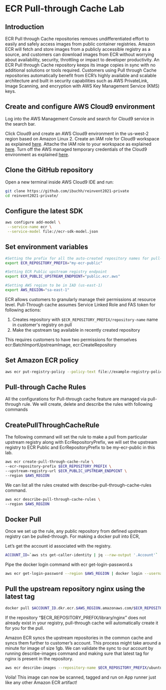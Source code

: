 
# ECR Pull-through Cache Lab

## Introduction 

ECR Pull through Cache repositories removes undifferentiated effort to easily and safely access images from public container registries. Amazon ECR will fetch and store images from a publicly accessible registry as a source, and customers can download images from ECR without worrying about availability, security, throttling or impact to developer productivity. An ECR Pull through Cache repository keeps its image copies in sync with no additional solutions or tools required. Customers using Pull through Cache repositories automatically benefit from ECR’s highly available and scalable architecture and built in security capabilities such as AWS PrivateLink, Image Scanning, and encryption with AWS Key Management Service (KMS) keys.

## Create and configure AWS Cloud9 environment
Log into the AWS Management Console and search for Cloud9 service in the search bar.

Click Cloud9 and create an AWS Cloud9 environment in the us-west-2 region based on Amazon Linux 2. Create an IAM role for Cloud9 workspace as explained [here](https://www.eksworkshop.com/020_prerequisites/iamrole/). Attache the IAM role to your workspace as explained [here](https://www.eksworkshop.com/020_prerequisites/ec2instance/). Turn off the AWS managed temporary credentials of the Cloud9 environment as explained [here](https://www.eksworkshop.com/020_prerequisites/workspaceiam/). 

## Clone the GitHub repository

Open a new terminal inside AWS Cloud9 IDE and run:
```bash
git clone https://github.com/ibuchh/reinvent2021-private
cd reinvent2021-private/
```
## Configure the latest SDK

```bash
aws configure add-model \
 --service-name ecr \
 --service-model file://ecr-sdk-model.json
 ```
## Set environment variables

```bash
#Setting the prefix for all the auto-created repository names for pull-through cache repositories
export ECR_REPOSITORY_PREFIX="my-ecr-public"

#Setting ECR Public upstream registry endpoint
export ECR_PUBLIC_UPSTREAM_ENDPOINT="public.ecr.aws"

#Setting AWS region to be in IAD (us-east-1)
export AWS_REGION="sa-east-1"

```
ECR allows customers to granularly manage their permissions at resource level. Pull-Through cache assumes Service Linked Role and FAS token for following actions:

1. Creates repository with `$ECR_REPOSITORY_PREFIX/repository-name` name in customer's registry on pull
2. Make the upstream tag available in recently created repository

This requires customers to have two permissions for themselves ecr:BatchImportUpstreamImage, ecr:CreateRepository

## Set Amazon ECR policy

```bash
aws ecr put-registry-policy --policy-text file://example-registry-policy.json --region $AWS_REGION
```

## Pull-through Cache Rules

All the configurations for Pull-through cache feature are managed via pull-through rule. We will create, delete and describe the rules with following commands

## CreatePullThroughCacheRule

The following command will set the rule to make a pull from particular upstream registry along with EcrRepositoryPrefix, we will set the upstream registry to ECR Public and EcrRepositoryPrefix to be my-ecr-public in this lab. 


```bash
aws ecr create-pull-through-cache-rule \
--ecr-repository-prefix $ECR_REPOSITORY_PREFIX \
--upstream-registry-url $ECR_PUBLIC_UPSTREAM_ENDPOINT \
--region $AWS_REGION
```
We can list all the rules created with describe-pull-through-cache-rules command. 

```bash
aws ecr describe-pull-through-cache-rules \
--region $AWS_REGION
```

## Docker Pull

Once we set up the rule, any public repository from defined upstream registry can be pulled-through. For making a docker pull into ECR,

Let’s get the account id associated with the registry.

```bash
ACCOUNT_ID=`aws sts get-caller-identity | jq --raw-output '.Account'`
```

Pipe the docker login command with ecr get-login-password.s 

```bash
aws ecr get-login-password --region $AWS_REGION | docker login --username AWS --password-stdin $ACCOUNT_ID.dkr.ecr.$AWS_REGION.amazonaws.com
```

## Pull the upstream repository nginx using the latest tag

```bash
docker pull $ACCOUNT_ID.dkr.ecr.$AWS_REGION.amazonaws.com/$ECR_REPOSITORY_PREFIX/ubuntu/nginx:latest
```

If the repository “$ECR_REPOSITORY_PREFIX/library/nginx” does not already exist in your registry, pull-through cache will  automatically create it for you for the pull.

Amazon ECR syncs the upstream repositories in the common cache and syncs them further to customer’s account. This process might take around a minute for image of size 1gb. We can validate the sync to our account by running describe-images command and making sure that latest tag for nginx is present in the repository.

```bash
aws ecr describe-images --repository-name $ECR_REPOSITORY_PREFIX/ubuntu/nginx --region $AWS_REGION
```

Voila! This image can now be scanned, tagged and run on App runner just like any other Amazon ECR artifact!




